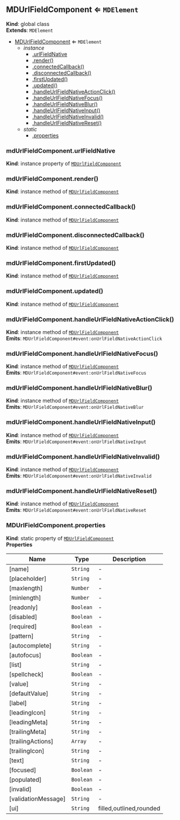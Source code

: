 <a name="MDUrlFieldComponent"></a>

## MDUrlFieldComponent ⇐ <code>MDElement</code>
**Kind**: global class  
**Extends**: <code>MDElement</code>  

* [MDUrlFieldComponent](#MDUrlFieldComponent) ⇐ <code>MDElement</code>
    * _instance_
        * [.urlFieldNative](#MDUrlFieldComponent+urlFieldNative)
        * [.render()](#MDUrlFieldComponent+render)
        * [.connectedCallback()](#MDUrlFieldComponent+connectedCallback)
        * [.disconnectedCallback()](#MDUrlFieldComponent+disconnectedCallback)
        * [.firstUpdated()](#MDUrlFieldComponent+firstUpdated)
        * [.updated()](#MDUrlFieldComponent+updated)
        * [.handleUrlFieldNativeActionClick()](#MDUrlFieldComponent+handleUrlFieldNativeActionClick)
        * [.handleUrlFieldNativeFocus()](#MDUrlFieldComponent+handleUrlFieldNativeFocus)
        * [.handleUrlFieldNativeBlur()](#MDUrlFieldComponent+handleUrlFieldNativeBlur)
        * [.handleUrlFieldNativeInput()](#MDUrlFieldComponent+handleUrlFieldNativeInput)
        * [.handleUrlFieldNativeInvalid()](#MDUrlFieldComponent+handleUrlFieldNativeInvalid)
        * [.handleUrlFieldNativeReset()](#MDUrlFieldComponent+handleUrlFieldNativeReset)
    * _static_
        * [.properties](#MDUrlFieldComponent.properties)

<a name="MDUrlFieldComponent+urlFieldNative"></a>

### mdUrlFieldComponent.urlFieldNative
**Kind**: instance property of [<code>MDUrlFieldComponent</code>](#MDUrlFieldComponent)  
<a name="MDUrlFieldComponent+render"></a>

### mdUrlFieldComponent.render()
**Kind**: instance method of [<code>MDUrlFieldComponent</code>](#MDUrlFieldComponent)  
<a name="MDUrlFieldComponent+connectedCallback"></a>

### mdUrlFieldComponent.connectedCallback()
**Kind**: instance method of [<code>MDUrlFieldComponent</code>](#MDUrlFieldComponent)  
<a name="MDUrlFieldComponent+disconnectedCallback"></a>

### mdUrlFieldComponent.disconnectedCallback()
**Kind**: instance method of [<code>MDUrlFieldComponent</code>](#MDUrlFieldComponent)  
<a name="MDUrlFieldComponent+firstUpdated"></a>

### mdUrlFieldComponent.firstUpdated()
**Kind**: instance method of [<code>MDUrlFieldComponent</code>](#MDUrlFieldComponent)  
<a name="MDUrlFieldComponent+updated"></a>

### mdUrlFieldComponent.updated()
**Kind**: instance method of [<code>MDUrlFieldComponent</code>](#MDUrlFieldComponent)  
<a name="MDUrlFieldComponent+handleUrlFieldNativeActionClick"></a>

### mdUrlFieldComponent.handleUrlFieldNativeActionClick()
**Kind**: instance method of [<code>MDUrlFieldComponent</code>](#MDUrlFieldComponent)  
**Emits**: <code>MDUrlFieldComponent#event:onUrlFieldNativeActionClick</code>  
<a name="MDUrlFieldComponent+handleUrlFieldNativeFocus"></a>

### mdUrlFieldComponent.handleUrlFieldNativeFocus()
**Kind**: instance method of [<code>MDUrlFieldComponent</code>](#MDUrlFieldComponent)  
**Emits**: <code>MDUrlFieldComponent#event:onUrlFieldNativeFocus</code>  
<a name="MDUrlFieldComponent+handleUrlFieldNativeBlur"></a>

### mdUrlFieldComponent.handleUrlFieldNativeBlur()
**Kind**: instance method of [<code>MDUrlFieldComponent</code>](#MDUrlFieldComponent)  
**Emits**: <code>MDUrlFieldComponent#event:onUrlFieldNativeBlur</code>  
<a name="MDUrlFieldComponent+handleUrlFieldNativeInput"></a>

### mdUrlFieldComponent.handleUrlFieldNativeInput()
**Kind**: instance method of [<code>MDUrlFieldComponent</code>](#MDUrlFieldComponent)  
**Emits**: <code>MDUrlFieldComponent#event:onUrlFieldNativeInput</code>  
<a name="MDUrlFieldComponent+handleUrlFieldNativeInvalid"></a>

### mdUrlFieldComponent.handleUrlFieldNativeInvalid()
**Kind**: instance method of [<code>MDUrlFieldComponent</code>](#MDUrlFieldComponent)  
**Emits**: <code>MDUrlFieldComponent#event:onUrlFieldNativeInvalid</code>  
<a name="MDUrlFieldComponent+handleUrlFieldNativeReset"></a>

### mdUrlFieldComponent.handleUrlFieldNativeReset()
**Kind**: instance method of [<code>MDUrlFieldComponent</code>](#MDUrlFieldComponent)  
**Emits**: <code>MDUrlFieldComponent#event:onUrlFieldNativeReset</code>  
<a name="MDUrlFieldComponent.properties"></a>

### MDUrlFieldComponent.properties
**Kind**: static property of [<code>MDUrlFieldComponent</code>](#MDUrlFieldComponent)  
**Properties**

| Name | Type | Description |
| --- | --- | --- |
| [name] | <code>String</code> | - |
| [placeholder] | <code>String</code> | - |
| [maxlength] | <code>Number</code> | - |
| [minlength] | <code>Number</code> | - |
| [readonly] | <code>Boolean</code> | - |
| [disabled] | <code>Boolean</code> | - |
| [required] | <code>Boolean</code> | - |
| [pattern] | <code>String</code> | - |
| [autocomplete] | <code>String</code> | - |
| [autofocus] | <code>Boolean</code> | - |
| [list] | <code>String</code> | - |
| [spellcheck] | <code>Boolean</code> | - |
| [value] | <code>String</code> | - |
| [defaultValue] | <code>String</code> | - |
| [label] | <code>String</code> | - |
| [leadingIcon] | <code>String</code> | - |
| [leadingMeta] | <code>String</code> | - |
| [trailingMeta] | <code>String</code> | - |
| [trailingActions] | <code>Array</code> | - |
| [trailingIcon] | <code>String</code> | - |
| [text] | <code>String</code> | - |
| [focused] | <code>Boolean</code> | - |
| [populated] | <code>Boolean</code> | - |
| [invalid] | <code>Boolean</code> | - |
| [validationMessage] | <code>String</code> | - |
| [ui] | <code>String</code> | filled,outlined,rounded |

